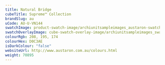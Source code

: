 ```yaml
---
title: Natural Bridge
cubeTitle: Supreme™ Collection
brandSlug: au
uCode: AU-U-VN144
swatchImage: product-swatch-image/archiunitsampleimages_austaron-swatch_Natural_Bridge.jpg
swatchOverlayImage: cube-swatch-overlay-image/archiunitsampleimages_swatch-overlay_austaron.png
colourRgb: 208, 195, 174
colourHex: D0C3AE
isDarkColour: "false"
websiteUrl: http://www.austaron.com.au/colours.html
weight: 70895
---
```

